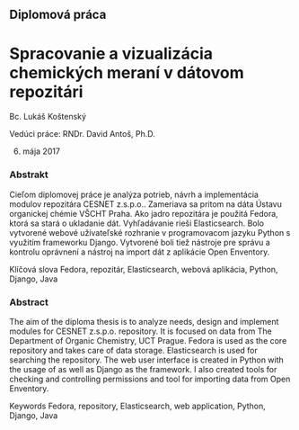 ## Diplomová práca
# Spracovanie a vizualizácia chemických meraní v dátovom repozitári
Bc. Lukáš Koštenský

Vedúci práce: RNDr. David Antoš, Ph.D.

6. mája 2017

### Abstrakt
Cieľom diplomovej práce je analýza potrieb, návrh a implementácia modulov
repozitára CESNET z.s.p.o.. Zameriava sa pritom na dáta Ústavu organickej
chémie VŠCHT Praha. Ako jadro repozitára je použitá Fedora, ktorá sa
stará o ukladanie dát. Vyhľadávanie rieši Elasticsearch. Bolo vytvorené webové
užívateľské rozhranie v programovacom jazyku Python s využitím frameworku
Django. Vytvorené boli tiež nástroje pre správu a kontrolu oprávnení a nástroj
na import dát z aplikácie Open Enventory.

Klíčová slova Fedora, repozitár, Elasticsearch, webová aplikácia, Python,
Django, Java

### Abstract
The aim of the diploma thesis is to analyze needs, design and implement modules
for CESNET z.s.p.o. repository. It is focused on data from The Department
of Organic Chemistry, UCT Prague. Fedora is used as the core repository and
takes care of data storage. Elasticsearch is used for searching the repository.
The web user interface is created in Python with the usage of as well as Django
as the framework. I also created tools for checking and controlling permissions
and tool for importing data from Open Enventory.

Keywords Fedora, repository, Elasticsearch, web application, Python, Django,
Java
